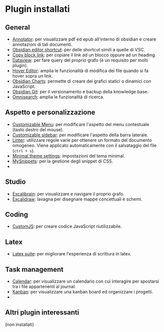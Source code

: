 # Plugin installati

## General

- [Annotator](obsidian://show-plugin?id=obsidian-annotator): per visualizzare pdf ed epub all'interno di obsidian e creare annotazioni di tali documenti.
- [Obsidian editor shortcut](obsidian://show-plugin?id=obsidian-editor-shortcuts): per delle shortcut simili a quelle di VSC.
- [Copy block link](obsidian://show-plugin?id=obsidian-copy-block-link): per copiare il link ad un blocco oppure ad un heading.
- [Dataview](obsidian://show-plugin?id=dataview): per fare query del proprio grafo (è un requisito per molti plugin).
- [Hover Editor](obsidian://show-plugin?id=obsidian-hover-editor): amplia le funzionalità di modifica dei file quando si fa hover sopra un link.
- [Obsidian Charts](obsidian://show-plugin?id=obsidian-charts): permette di creare dei grafici statici o dinamici con JavaScript.
- [Obsidian Git](obsidian://show-plugin?id=obsidian-git): per il versionamento e backup della knowledge base.
- [Omnisearch](obsidian://show-plugin?id=omnisearch): amplia le funzionalità di ricerca.

## Aspetto e personalizzazione

- [Customizable Menu](obsidian://show-plugin?id=customizable-menu): per modificare l'aspetto del menu contestuale (tasto destro del mouse).
- [Customizable sidebar](obsidian://show-plugin?id=customizable-sidebar): per modificare l'aspetto della barra laterale.
- [Linter](obsidian://show-plugin?id=obsidian-linter): utilizzare regole varie per ottenere un formato del documento omogeneo. Viene applicato automaticamente con il salvataggio del file (`ctrl + s`).
- [Minimal theme settings](obsidian://show-plugin?id=obsidian-minimal-settings): impostazioni del tema minimal.
- [MySnippets](obsidian://show-plugin?id=mysnippets-plugin): per la gestione degli snippet di CSS.
- 

## Studio

- [Excalibrain](obsidian://show-plugin?id=excalibrain): per visualizzare e navigare il proprio grafo.
- [Excalidraw](obsidian://show-plugin?id=obsidian-excalidraw-plugin): lavagna per disegnare mappe concettuali e schemi.

## Coding

- [CustomJS](obsidian://show-plugin?id=customjs): per creare codice JavaScript riutilizzabile.


## Latex

- [Latex suite](obsidian://show-plugin?id=obsidian-latex-suite): per migliorare l'esperienza di scrittura in latex.

## Task management

- [Calendar](obsidian://show-plugin?id=calendar): per visualizzare un calendario con cui interagire per spostarsi tra i file appartenenti al journal.
- [Kanban](obsidian://show-plugin?id=obsidian-kanban): per visualizzare una kanban board ed organizzare i progetti.
- 

## Altri plugin interessanti
(non installati)


